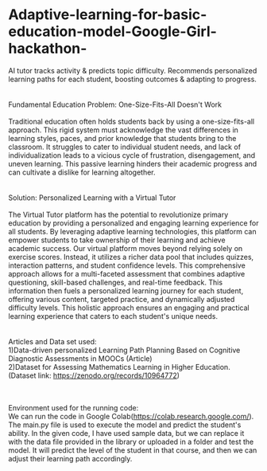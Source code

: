 # Adaptive-learning-for-basic-education-model-Google-Girl-hackathon-
AI tutor tracks activity &amp; predicts topic difficulty. Recommends personalized learning paths for each student, boosting outcomes &amp; adapting to progress.<br/>
<br/>
<br/>
Fundamental Education Problem: One-Size-Fits-All Doesn't Work<br><br/>
Traditional education often holds students back by using a one-size-fits-all approach. This rigid system must acknowledge the vast differences in learning styles, paces, and prior knowledge that students bring to the classroom. It struggles to cater to individual student needs, and lack of individualization leads to a vicious cycle of frustration, disengagement, and uneven learning. This passive learning hinders their academic progress and can cultivate a dislike for learning altogether.<br/>
<br/>
<br/>
Solution: Personalized Learning with a Virtual Tutor<br/><br/>
The Virtual Tutor platform has the potential to revolutionize primary education by providing a personalized and
engaging learning experience for all students. By leveraging adaptive learning technologies,  this platform can 
empower students to take ownership of their learning and achieve academic success. Our virtual platform moves beyond relying solely on exercise scores. Instead, it utilizes a richer data pool that includes quizzes, interaction patterns, and student confidence levels. This comprehensive approach allows for a multi-faceted assessment that combines adaptive questioning, skill-based challenges, and real-time feedback. This information then fuels a personalized learning journey for each student, offering various content, targeted practice, and dynamically adjusted difficulty levels. This holistic approach ensures an engaging and practical learning experience that caters to each student's unique needs.
<br/>
<br/>
<br/>
Articles and Data set used:<br/>
1)Data-driven personalized Learning Path Planning Based on Cognitive Diagnostic Assessments in MOOCs (Article)<br/>
2)Dataset for Assessing Mathematics Learning in Higher Education.
 (Dataset link: https://zenodo.org/records/10964772)


<br/><br/>
Environment used for the running code:<br/>
We can run the code in Google Colab(https://colab.research.google.com/). The main.py file is used to execute the model and predict the student's ability. In the given code, I have used sample data, but we can replace it with the data file provided in the library or uploaded in a folder and test the model. It will predict the level of the student in that course, and then we can adjust their learning path accordingly.







